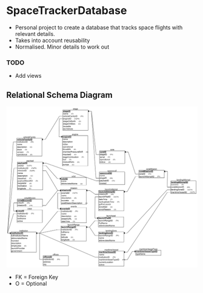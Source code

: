 # SpaceTrackerDatabase
- Personal project to create a database that tracks space flights with relevant details. 
- Takes into account reusability
- Normalised. Minor details to work out
### TODO
- Add views

## Relational Schema Diagram
![](images/diagram.png "Relational Scheme")

- FK = Foreign Key
- O = Optional
